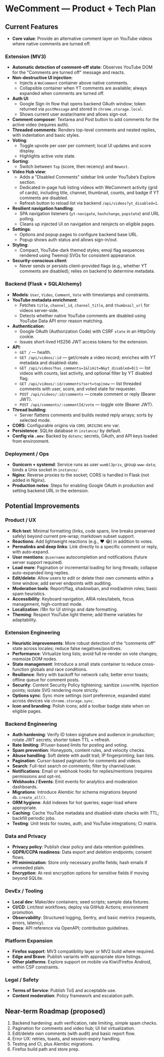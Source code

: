 # WeComment — Product + Tech Plan


## Current Features

- **Core value**: Provide an alternative comment layer on YouTube videos where native comments are turned off.

### Extension (MV3)
- **Automatic detection of comment-off state**: Observes YouTube DOM for the "Comments are turned off" message and reacts.
- **Non-destructive UI injection**:
  - Injects a `WeComment` container above native comments.
  - Collapsible container when YT comments are available; always expanded when comments are turned off.
- **Auth UI**:
  - Google Sign-In flow that opens backend OAuth window; token returned via `postMessage` and stored in `chrome.storage.local`.
  - Shows current user avatar/name and allows sign-out.
- **Comment composer**: Textarea and Post button to add comments for the active video (requires auth).
- **Threaded comments**: Renders top-level comments and nested replies, with indentation and basic styles.
- **Voting**:
  - Toggle upvote per user per comment; local UI updates and score display.
  - Highlights active vote state.
- **Sorting**:
  - Switch between `Top` (score, then recency) and `Newest`.
- **Video Hub view**:
  - Adds a "Disabled Comments" sidebar link under YouTube’s Explore section.
  - Dedicated in-page hub listing videos with WeComment activity (grid of cards), including title, channel, thumbnail, counts, and badge if YT comments are disabled.
  - Refresh button to reload list via backend `/api/videos?yt_disabled=1`.
- **Resilient navigation handling**:
  - SPA navigation listeners (`yt-navigate`, `hashchange`, `popstate`) and URL polling.
  - Cleans up injected UI on navigation and reinjects on eligible pages.
- **Settings**:
  - Options and popup pages to configure backend base URL.
  - Popup shows auth status and allows sign-in/out.
- **Styling**:
  - Compact, YouTube-dark themed styles; emoji flag sequences rendered using Twemoji SVGs for consistent appearance.
- **Security-conscious client**:
  - Never sends or persists client-provided flags (e.g., whether YT comments are disabled); relies on backend to determine metadata.

### Backend (Flask + SQLAlchemy)
- **Models**: `User`, `Video`, `Comment`, `Vote` with timestamps and constraints.
- **YouTube metadata enrichment**:
  - Fetches `title`, `channel_id`, `channel_title`, and `thumbnail_url` for videos server-side.
  - Detects whether native YouTube comments are disabled using YouTube Data API error reason matching.
- **Authentication**:
  - Google OAuth (Authorization Code) with CSRF `state` in an HttpOnly cookie.
  - Issues short-lived HS256 JWT access tokens for the extension.
- **API**:
  - `GET /` — health.
  - `GET /api/videos/:id` — get/create a video record; enriches with YT metadata and disabled-state.
  - `GET /api/videos?has_comments=1&limit=N&yt_disabled=0|1` — list videos with counts, last activity, and optional filter by YT disabled flag.
  - `GET /api/videos/:id/comments?sort=top|new` — list threaded comments with user, score, and voted state for requester.
  - `POST /api/videos/:id/comments` — create comment or reply (Bearer JWT).
  - `POST /api/comments/:commentId/vote` — toggle vote (Bearer JWT).
- **Thread building**:
  - Server flattens comments and builds nested reply arrays; sorts by selected mode.
- **CORS**: Configurable origins via `CORS_ORIGINS` env var.
- **Persistence**: SQLite database in `instance/` by default.
- **Config via `.env`**: Backed by `dotenv`; secrets, OAuth, and API keys loaded from environment.

### Deployment / Ops
- **Gunicorn + systemd**: Service runs as user `wumbl3priv`, group `www-data`; binds a Unix socket in `instance/`.
- **Nginx**: Reverse proxies to the socket; CORS is handled in Flask (not added in Nginx).
- **Production notes**: Steps for enabling Google OAuth in production and setting backend URL in the extension.


## Potential Improvements

### Product / UX
- **Rich text**: Minimal formatting (links, code spans, line breaks preserved safely) beyond current pre-wrap; markdown subset support.
- **Reactions**: Add lightweight reactions (e.g., ❤️ 😂) in addition to votes.
- **Permalinks and deep links**: Link directly to a specific comment or reply, with auto-expand.
- **User mentions**: `@username` autocompletion and notifications (future server support required).
- **Load more**: Pagination or incremental loading for long threads; collapse auto-expanded long replies.
- **Edit/delete**: Allow users to edit or delete their own comments within a time window; add server endpoints with auditing.
- **Moderation tools**: Report/flag, shadowban, and mod/admin roles; basic spam heuristics.
- **Accessibility**: Keyboard navigation, ARIA roles/labels, focus management, high-contrast mode.
- **Localization**: i18n for UI strings and date formatting.
- **Theming**: Respect YouTube light theme; add theme variables for adaptability.

### Extension Engineering
- **Heuristic improvements**: More robust detection of the “comments off” state across locales; reduce false negatives/positives.
- **Performance**: Virtualize long lists; avoid full re-render on vote changes; memoize DOM nodes.
- **State management**: Introduce a small state container to reduce cross-function globals and race conditions.
- **Resilience**: Retry with backoff for network calls; better error toasts; offline queue for comment posts.
- **Security**: Content Security Policy tightening; sanitize `innerHTML` injection points; isolate SVG rendering more strictly.
- **Options sync**: Sync more settings (sort preference, expanded state) across devices via `chrome.storage.sync`.
- **Icon and branding**: Polish icons; add a toolbar badge state when on eligible pages.

### Backend Engineering
- **Auth hardening**: Verify ID token signature and audience in production; rotate JWT secrets; shorter token TTL + refresh.
- **Rate limiting**: IP/user-based limits for posting and voting.
- **Spam prevention**: Honeypots, content rules, and velocity checks.
- **Abuse handling**: Soft delete with audit trail; IP fingerprinting; ban lists.
- **Pagination**: Cursor-based pagination for comments and videos.
- **Search**: Full-text search on comments; filter by channel/user.
- **Notifications**: Email or webhook hooks for replies/mentions (requires permissions and opt-in).
- **Webhooks / Events**: Emit events for analytics and moderation dashboards.
- **Migrations**: Introduce Alembic for schema migrations beyond `db.create_all()`.
- **ORM hygiene**: Add indexes for hot queries; eager-load where appropriate.
- **Caching**: Cache YouTube metadata and disabled-state checks with TTL; backfill periodic jobs.
- **Testing**: Unit tests for routes, auth, and YouTube integrations; CI matrix.

### Data and Privacy
- **Privacy policy**: Publish clear policy and data retention guidelines.
- **GDPR/CCPA readiness**: Data export and deletion endpoints; consent flows.
- **PII minimization**: Store only necessary profile fields; hash emails if unneeded plain.
- **Encryption**: At-rest encryption options for sensitive fields if moving beyond SQLite.

### DevEx / Tooling
- **Local dev**: Make/dev containers; seed scripts; sample data fixtures.
- **CI/CD**: Lint/test workflows; deploy via GitHub Actions; environment promotion.
- **Observability**: Structured logging, Sentry, and basic metrics (requests, errors, latency).
- **Docs**: API reference via OpenAPI; contribution guidelines.

### Platform Expansion
- **Firefox support**: MV3 compatibility layer or MV2 build where required.
- **Edge and Brave**: Publish variants with appropriate store listings.
- **Other platforms**: Explore support on mobile via Kiwi/Firefox Android, within CSP constraints.

### Legal / Safety
- **Terms of Service**: Publish ToS and acceptable use.
- **Content moderation**: Policy framework and escalation path.


## Near-term Roadmap (proposed)

1. Backend hardening: auth verification, rate limiting, simple spam checks.
2. Pagination for comments and video hub; UI list virtualization.
3. Edit/delete own comments (with audit) and basic report flow.
4. Error UX: retries, toasts, and session-expiry handling.
5. Testing and CI, plus Alembic migrations.
6. Firefox build path and store prep.
